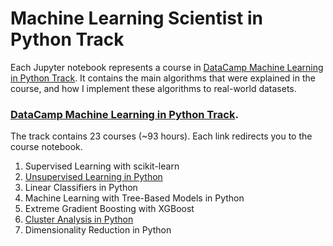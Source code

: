 # Machine Learning Scientist in Python Track
Each Jupyter notebook represents a course in [DataCamp Machine Learning in Python Track](https://www.datacamp.com/tracks/machine-learning-scientist-with-python?version=1). It contains the main algorithms that were explained in the course, and how I implement these algorithms to real-world datasets. 

### [DataCamp Machine Learning in Python Track](https://www.datacamp.com/tracks/machine-learning-scientist-with-python?version=1). 
The track contains 23 courses (~93 hours). Each link redirects you to the course notebook.
1. Supervised Learning with scikit-learn
2. [Unsupervised Learning in Python](https://github.com/saharrsaber/machine_learning_track/blob/master/Unsupervised%20Learning%20in%20Python.ipynb)
3. Linear Classifiers in Python
4. Machine Learning with Tree-Based Models in Python
5. Extreme Gradient Boosting with XGBoost
6. [Cluster Analysis in Python](https://github.com/saharrsaber/machine_learning_track/blob/master/Cluster%20Analysis%20in%20Python.ipynb)
7. Dimensionality Reduction in Python
